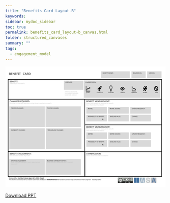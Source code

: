 ```yaml
---
title: "Benefits Card Layout-B"
keywords: 
sidebar: mydoc_sidebar
toc: true
permalink: benefits_card_layout-b_canvas.html
folder: structured_canvases
summary: ""
tags: 
  - engagement_model
---
```




![image001](media/benefits_card_layout-b_canvas.svg)

[Download PPT](media/ppt/benefits_card_layout-b_canvas.pptx)